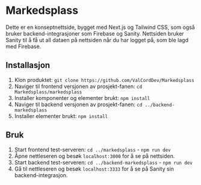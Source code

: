 # Markedsplass
 
Dette er en konseptnettside, bygget med Next.js og Tailwind CSS, som også bruker backend-integrasjoner som Firebase og Sanity. Nettsiden bruker Sanity til å få ut all dataen på nettsiden når du har logget på, som ble lagd med Firebase.

## Installasjon

1. Klon produktet: ``git clone https://github.com/ValCordDev/Markedsplass``
2. Naviger til frontend versjonen av prosjekt-fanen: ``cd Markedsplass/markedsplass``
3. Installer komponenter og elementer brukt: ``npm install``
4. Naviger til backend versjonen av prosjekt-fanen: ``cd ../backend-markedsplass``
5. Installer elementer brukt: ``npm install``

## Bruk

1. Start frontend test-serveren: ``cd ../markedsplass`` - ``npm run dev``
2. Åpne nettleseren og besøk ``localhost:3000`` for å se på nettsiden.
3. Start backend test-serveren: ``cd ../backend-markedsplass`` - ``npm run dev``
4. Gå til nettleseren og besøk ``localhost:3333`` for å se på Sanity sin backend-integrasjon.